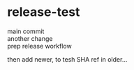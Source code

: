 # release-test

main commit  
another change  
prep release workflow  


then add newer, to tesh SHA ref in older…
